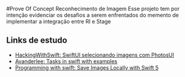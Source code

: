 #Prove Of Concept Reconhecimento de Imagem
Esse projeto tem por intenção evidenciar os desafios a serem enfrentados do memento de implementar a integração entre RI e Stage

## Links de estudo
- [HackingWithSwift: SwiftUI selecionando imagens com PhotosUI](https://www.hackingwithswift.com/quick-start/swiftui/how-to-let-users-select-pictures-using-photospicker)
- [Avanderlee: Tasks in swift with examples](https://www.avanderlee.com/concurrency/tasks/)
- [Programming with swift: Save Images Locally with Swift 5](https://programmingwithswift.com/save-images-locally-with-swift-5/)